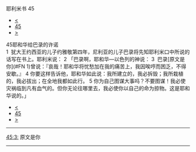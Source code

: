 ﻿





 耶利米书 45




* [<](bible/JER44.md)
* [45](bible/JER.md)
* [>](bible/JER46.md)



 
45耶和华给巴录的许诺  
1  犹大王约西亚的儿子约雅敬第四年，尼利亚的儿子巴录将先知耶利米口中所说的话写在书上。耶利米说： 
2 「巴录啊，耶和华—以色列的神说： 
3  巴录[原文是你](#FN
1)曾说：『哀哉！耶和华将忧愁加在我的痛苦上，我因唉哼而困乏，不得安歇。』 
4 你要这样告诉他，耶和华如此说：我所建立的，我必拆毁；我所栽植的，我必拔出；在全地我都如此行。 
5 你为自己图谋大事吗？不要图谋！我必使灾祸临到凡有血气的。但你无论往哪里去，我必使你以自己的命为掠物。这是耶和华说的。」 
* [<](bible/JER44.md)
* [45](bible/JER.md)
* [>](bible/JER46.md)





---


[45:3:](#V3)
原文是你




---










